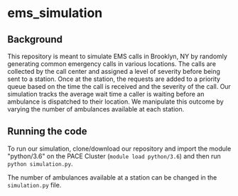 # ems_simulation

## Background

This repository is meant to simulate EMS calls in Brooklyn, NY by randomly generating common emergency calls in various locations. The calls are collected by the call center and assigned a level of severity before being sent to a station. Once at the station, the requests are added to a priority queue based on the time the call is received and the severity of the call. Our simulation tracks the average wait time a caller is waiting before an ambulance is dispatched to their location. We manipulate this outcome by varying the number of ambulances available at each station.

## Running the code

To run our simulation, clone/download our repository and import the module "python/3.6" on the PACE Cluster (```module load python/3.6```) and then run ```python simulation.py```.

The number of ambulances available at a station can be changed in the ```simulation.py``` file.